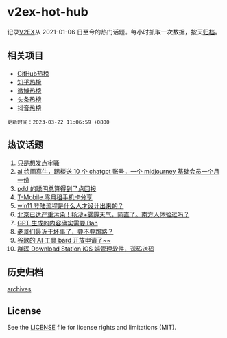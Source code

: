 # v2ex-hot-hub

 记录[V2EX](https://www.v2ex.com/)从 2021-01-06 日至今的热门话题。每小时抓取一次数据，按天[归档](archives)。
 
 ## 相关项目

- [GitHub热榜](https://github.com/snaildev/github-hot-hub)
- [知乎热榜](https://github.com/snaildev/zhihu-hot-hub)
- [微博热榜](https://github.com/snaildev/weibo-hot-hub)
- [头条热榜](https://github.com/snaildev/toutiao-hot-hub)
- [抖音热榜](https://github.com/snaildev/douyin-hot-hub)


 `更新时间：2023-03-22 11:06:59 +0800`

## 热议话题

1. [只是想发点牢骚](https://www.v2ex.com/t/925826)
1. [ai 绘画真牛，踢楼送 10 个 chatgpt 账号，一个 midjourney 基础会员一个月一份](https://www.v2ex.com/t/925850)
1. [pdd 的聪明总算得到了点回报](https://www.v2ex.com/t/925860)
1. [T-Mobile 零月租手机卡分享](https://www.v2ex.com/t/925836)
1. [win11 登陆流程是什么人才设计出来的？](https://www.v2ex.com/t/925798)
1. [北京已达严重污染！扬沙+雾霾天气，简直了。南方人体验过吗？](https://www.v2ex.com/t/926060)
1. [GPT 生成的内容确实需要 Ban](https://www.v2ex.com/t/925818)
1. [老哥们最近干坏事了，要不要跑路？](https://www.v2ex.com/t/926082)
1. [谷歌的 AI 工具 bard 开放申请了~~](https://www.v2ex.com/t/926020)
1. [群晖 Download Station iOS 端管理软件，送码送码](https://www.v2ex.com/t/926004)

## 历史归档

[archives](archives)

## License

See the [LICENSE](LICENSE) file for license rights and limitations (MIT).
